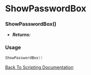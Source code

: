 # ShowPasswordBox

### ShowPasswordBox()
- ***Returns:*** 

### Usage

```Lua
ShowPasswordBox()
```


[Back To Scripting Documentation](../README.md)
